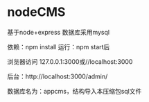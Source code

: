 # nodeCMS

基于node+express
数据库采用mysql

依赖：npm install
运行：npm start后

浏览器访问 127.0.0.1:3000或//localhost:3000

后台：http://localhost:3000/admin/

数据库名为：appcms，结构导入本压缩包sql文件
